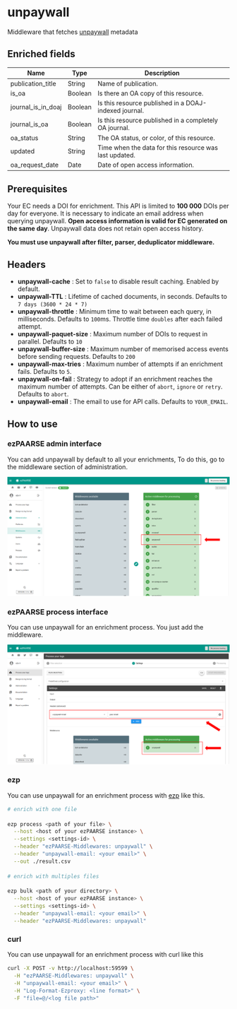 # unpaywall

Middleware that fetches [unpaywall](https://www.unpaywall.org/) metadata

## Enriched fields

| Name | Type | Description |
| --- | --- | --- |
| publication_title | String | Name of publication. |
| is_oa | Boolean | Is there an OA copy of this resource. |
| journal_is_in_doaj | Boolean | Is this resource published in a DOAJ-indexed journal. |
| journal_is_oa | Boolean | Is this resource published in a completely OA journal. |
| oa_status | String | The OA status, or color, of this resource. |
| updated | String | Time when the data for this resource was last updated. |
| oa_request_date | Date | Date of open access information. |

## Prerequisites

Your EC needs a DOI for enrichment.
This API is limited to **100 000** DOIs per day for everyone. It is necessary to indicate an email address when querying unpaywall.
**Open access information is valid for EC generated on the same day**. Unpaywall data does not retain open access history.

**You must use unpaywall after filter, parser, deduplicator middleware.**

## Headers

+ **unpaywall-cache** : Set to ``false`` to disable result caching. Enabled by default.
+ **unpaywall-TTL** : Lifetime of cached documents, in seconds. Defaults to ``7 days (3600 * 24 * 7)``
+ **unpaywall-throttle** : Minimum time to wait between each query, in milliseconds. Defaults to ``100``ms. Throttle time ``doubles`` after each failed attempt.
+ **unpaywall-paquet-size** : Maximum number of DOIs to request in parallel. Defaults to ``10``
+ **unpaywall-buffer-size** : Maximum number of memorised access events before sending requests. Defaults to ``200``
+ **unpaywall-max-tries** : Maximum number of attempts if an enrichment fails. Defaults to ``5``.
+ **unpaywall-on-fail** : Strategy to adopt if an enrichment reaches the maximum number of attempts. Can be either of ``abort``, ``ignore`` or ``retry``. Defaults to ``abort``.
+ **unpaywall-email** : The email to use for API calls. Defaults to ``YOUR_EMAIL``.

## How to use

### ezPAARSE admin interface

You can add unpaywall by default to all your enrichments, To do this, go to the middleware section of administration.

![image](./docs/admin-interface.png)

### ezPAARSE process interface

You can use unpaywall for an enrichment process. You just add the middleware.

![image](./docs/process-interface.png)

### ezp

You can use unpaywall for an enrichment process with [ezp](https://github.com/ezpaarse-project/node-ezpaarse) like this.

```bash
# enrich with one file

ezp process <path of your file> \
  --host <host of your ezPAARSE instance> \
  --settings <settings-id> \
  --header "ezPAARSE-Middlewares: unpaywall" \
  --header "unpaywall-email: <your email>" \
  --out ./result.csv

# enrich with multiples files

ezp bulk <path of your directory> \
  --host <host of your ezPAARSE instance> \
  --settings <settings-id> \
  --header "unpaywall-email: <your email>" \
  --header "ezPAARSE-Middlewares: unpaywall" 

```

### curl

You can use unpaywall for an enrichment process with curl like this

```bash
curl -X POST -v http://localhost:59599 \
  -H "ezPAARSE-Middlewares: unpaywall" \
  -H "unpaywall-email: <your email>" \
  -H "Log-Format-Ezproxy: <line format>" \
  -F "file=@/<log file path>"

```